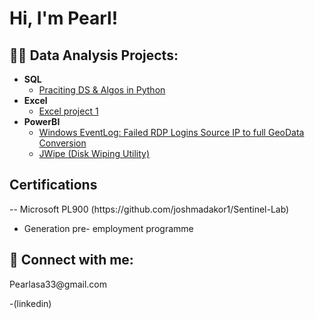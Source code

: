 <h1>Hi, I'm Pearl!
<h2>👨‍💻 Data Analysis Projects:</h2>

- <b>SQL </b>
  - [Praciting DS & Algos in Python](https://github.com/joshmadakor1/Algorithms-Practice)
- <b>Excel</b>
  - [Excel project 1](https://github.com/pearlasaree/Excel-project-1-) <b><i></b></i>
- <b>PowerBI</b>
  - [Windows EventLog: Failed RDP Logins Source IP to full GeoData Conversion](https://github.com/joshmadakor1/Sentinel-Lab)
  - [JWipe (Disk Wiping Utility)](https://github.com/joshmadakor1/Jwipe.PowerShell)
<h2>Certifications </h2>
-- Microsoft PL900 (https://github.com/joshmadakor1/Sentinel-Lab)

- Generation pre- employment programme

<h2> 🤳 Connect with me:</h2>
Pearlasa33@gmail.com

-(linkedin)

<!--
**joshmadakor1/joshmadakor1** is a ✨ _special_ ✨ repository because its `README.md` (this file) appears on your GitHub profile.
